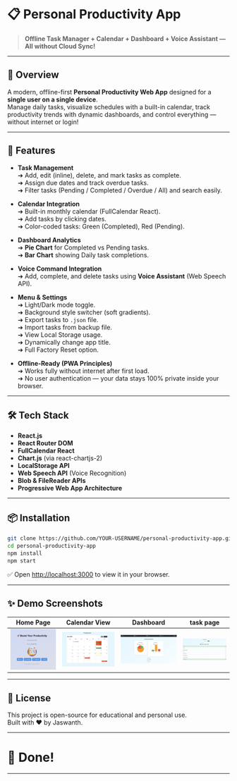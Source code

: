 
# 📋 Personal Productivity App

> **Offline Task Manager + Calendar + Dashboard + Voice Assistant — All without Cloud Sync!**

---

## 🧠 Overview

A modern, offline-first **Personal Productivity Web App** designed for a **single user on a single device**.  
Manage daily tasks, visualize schedules with a built-in calendar, track productivity trends with dynamic dashboards, and control everything — without internet or login!

---

## 🚀 Features

- **Task Management**  
  ➔ Add, edit (inline), delete, and mark tasks as complete.  
  ➔ Assign due dates and track overdue tasks.  
  ➔ Filter tasks (Pending / Completed / Overdue / All) and search easily.

- **Calendar Integration**  
  ➔ Built-in monthly calendar (FullCalendar React).  
  ➔ Add tasks by clicking dates.  
  ➔ Color-coded tasks: Green (Completed), Red (Pending).

- **Dashboard Analytics**  
  ➔ **Pie Chart** for Completed vs Pending tasks.  
  ➔ **Bar Chart** showing Daily task completions.

- **Voice Command Integration**  
  ➔ Add, complete, and delete tasks using **Voice Assistant** (Web Speech API).

- **Menu & Settings**  
  ➔ Light/Dark mode toggle.  
  ➔ Background style switcher (soft gradients).  
  ➔ Export tasks to `.json` file.  
  ➔ Import tasks from backup file.  
  ➔ View Local Storage usage.  
  ➔ Dynamically change app title.  
  ➔ Full Factory Reset option.

- **Offline-Ready (PWA Principles)**  
  ➔ Works fully without internet after first load.  
  ➔ No user authentication — your data stays 100% private inside your browser.

---

## 🛠️ Tech Stack

- **React.js**
- **React Router DOM**
- **FullCalendar React**
- **Chart.js** (via react-chartjs-2)
- **LocalStorage API**
- **Web Speech API** (Voice Recognition)
- **Blob & FileReader APIs**
- **Progressive Web App Architecture**

---

## 📦 Installation

```bash
git clone https://github.com/YOUR-USERNAME/personal-productivity-app.git
cd personal-productivity-app
npm install
npm start
```

✅ Open [http://localhost:3000](http://localhost:3000) to view it in your browser.

---

## ✨ Demo Screenshots

| Home Page | Calendar View | Dashboard | task page |
|:---:|:---:|:---:|:---:|
| <img src="assets/homepage.png" alt="Home Page" width="250"/> | <img src="assets/calender page.png" alt="Calendar View" width="250"/> | <img src="assets/dashboard.png" alt="Dashboard" width="250"/> | <img src="assets/task page.png" alt="Task Page" width="250"/> |

---

## 📜 License

This project is open-source for educational and personal use.  
Built with ❤️ by Jaswanth.

---

# 🚀 Done!

---
